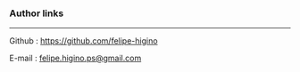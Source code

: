 ### Author links
----

Github : https://github.com/felipe-higino

E-mail : felipe.higino.ps@gmail.com